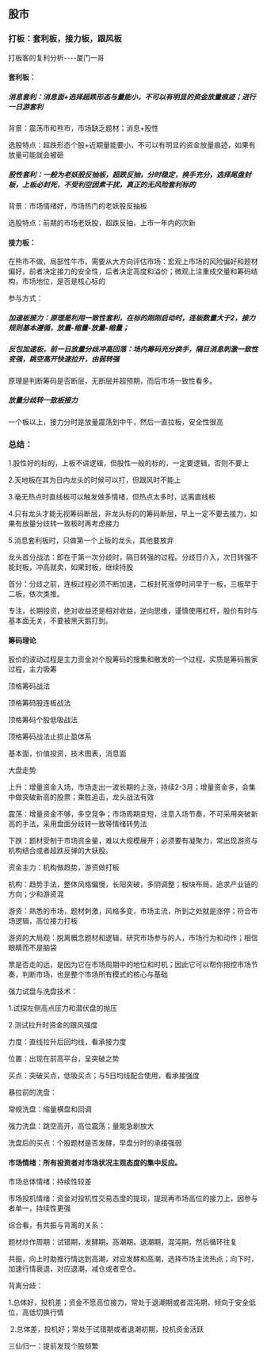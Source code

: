 ## 股市

### 打板：套利板，接力板，跟风板

打板客的复利分析----厦门一哥

#### 套利板：

#####    消息套利：消息面+选择超跌形态与量能小，不可以有明显的资金放量痕迹；进行一日游套利

背景：震荡市和熊市，市场缺乏题材；消息+股性

选股特点：超跌形态个股+近期量能要小，不可以有明显的资金放量痕迹，如果有放量可能就会被砸

#####    股性套利：一般为老妖股反抽板，超跌反抽，分时稳定，换手充分，选择尾盘封板，上板必封死，不受利空因素干扰，真正的无风险套利标的

背景：市场情绪好，市场热门的老妖股反抽板

选股特点：前期的市场老妖股，超跌反抽，上市一年内的次新

#### 接力板：

   在熊市不做，局部性牛市，需要从大方向评估市场：宏观上市场的风险偏好和题材偏好，前者决定接力的安全性，后者决定高度和溢价；微观上注重成交量和筹码结构，市场地位，是否是核心标的

参与方式：

##### 加速板接力：原理是利用一致性套利，在标的刚刚启动时，连板数量大于2，接力规则基本遵循，放量-缩量-放量-缩量；

##### 反包加速板，前一日放量分歧冲高回落：场内筹码充分换手，隔日消息刺激一致性变强，跳空高开快速拉升，由弱转强

原理是判断筹码是否断层，无断层并超预期，而后市场一致性看多。

##### 放量分歧转一致板接力

一个板以上，接力分时是放量震荡到中午，然后一直拉板，安全性很高

### 总结：

1.股性好的标的，上板不讲逻辑，但股性一般的标的，一定要逻辑，否则不要上

2.天地板在其为日内龙头的时候可以打，但跟风时不能上

3.毫无热点时直线板可以触发做多情绪，但热点太多时，远离直线板

4.只有龙头才能无视筹码断层，非龙头标的的筹码断层，早上一定不要去接力，如果有放量分歧转一致板时再考虑接力

5.消息套利板时，只做第一个上板的龙头，其他要放弃



龙头首分战法：即在于第一次分歧时，隔日转强的过程。分歧日介入，次日转强不能封板，冲高就卖，如果封板，继续持股

首分：分歧之前，连板过程必须不断加速，二板封死涨停时间早于一板，三板早于二板，依次类推。



专注，长期投资，绝对收益还是相对收益，逆向思维，谨慎使用杠杆，股价有时与基本面无关，不要被黑天鹅打到。



#### 筹码理论

股价的波动过程是主力资金对个股筹码的搜集和散发的一个过程，实质是筹码搬家过程，主力吸筹

顶格筹码战法

顶格筹码股连板战法

顶格筹码个股低吸战法

顶格筹码战法止损止盈体系



基本面，价值投资，技术图表，消息面





大盘走势

上升：增量资金入场，市场走出一波长期的上涨，持续2-3月；增量资金多，会集中做突破新高的股票；乘胜追击，龙头战法有效

震荡：增量资金不够，多空竞争；市场周期变短，注意入场节奏，不可采用突破新高的手法，采用盘面分歧转一致等情绪转势法

下跌：题材受制于市场资金量，难以大规模展开；必须要有凝聚力，常出现游资与机构结合或者超跌反弹的大妖股。



资金主力：机构做趋势，游资做打板

机构：趋势手法，整体风格偏慢，长阳突破，多阴调整；板块布局，追求产业链的方向；少和游资混

游资：熟悉的市场，题材刺激，风格多变，市场主流，所到之处就是涨停；符合市场逻辑，高位接力打板

游资的大局观：脱离概念题材和逻辑，研究市场参与的人，市场行为和动作；相信眼睛而不是脑袋

票是否走的远，是因为它在市场周期中的地位和时机；因此它可以帮你把控市场节奏，判断市场，也是整个市场所有模式的核心与基础





强力试盘与洗盘技术：

1.试探左侧高点压力和潜伏盘的抛压

2.测试拉升时资金的跟风强度

力度：直线拉升后回均线，看承接力度

位置：出现在前高平台，呈突破之势

买点：突破买点，低吸买点；与5日均线配合使用，看承接强度

暴拉前的洗盘：

常规洗盘：缩量横盘和回调

强力洗盘：跳空高开，高位震荡；量能急剧放大

洗盘后的买点：个股题材是否发酵，早盘分时的承接强弱





#### 市场情绪：所有投资者对市场状况主观态度的集中反应。

市场总体情绪：持续性较差

市场投机情绪：资金对投机性交易态度的提现，提现再市场高位的接力上，因参与者单一，持续性更强

综合看，有共振与背离的关系：

题材炒作周期：试错期，发酵期，高潮期，退潮期，混沌期，然后循环往复

共振，向上时助推行情达到高潮，对应发酵和高潮，选择市场主流热点；向下时，加速行情衰退，对应退潮，减仓或者空仓。

背离分歧：

​        1.总体好，投机差；资金不愿高位接力，常处于退潮期或者混沌期，倾向于安全低位，高低切换行情

​         2.总体差，投机好；常处于试错期或者退潮初期，投机资金活跃

三仙归一：提前发现个股频繁



